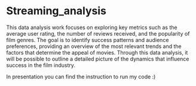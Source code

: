 # Streaming_analysis
This data analysis work focuses on exploring key metrics such as the average user rating, 
the number of reviews received, and the popularity of film genres. 
The goal is to identify success patterns and audience preferences, providing an overview of the most relevant trends and the factors that determine the appeal of movies. 
Through this data analysis, it will be possible to outline a detailed picture of the dynamics that influence success in the film industry.

In presentation you can find the instruction to run my code :)
